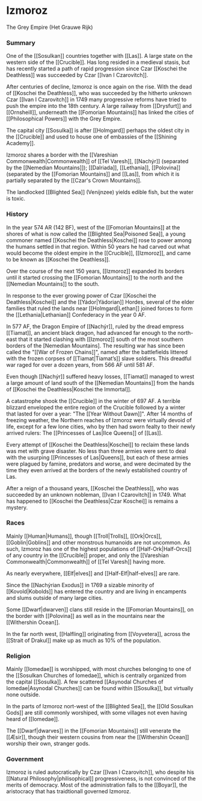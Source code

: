 # Izmoroz 
The Grey Empire (Het Grauwe Rijk)

### Summary
One of the [[Sosulkan]] countries together with [[Las]]. A large state on the western side of the [[Crucible]]. Has long resided in a medieval stasis, but has recently started a path of rapid progression since Czar [[Koschei the Deathless]] was succeeded by Czar [[Ivan I Czarovitch]].

After centuries of decline, Izmoroz is once again on the rise. With the dead of [[Koschei the Deathless]], who was succeeded by the hitherto unknown Czar [[Ivan I Czarovitch]] in 1749 many progressive reforms have tried to push the empire into the 18th century. A large railway from [[Drysfurt]] and [[Ornsheill]], underneath the [[Fomorian Mountains]] has linked the cities of [[Philosophical Powers]] with the Grey Empire.

The capital city [[Sosulka]] is after [[Holmgard]] perhaps the oldest city in the [[Crucible]] and used to house one of embassies of the [[Shining Academy]].

Izmoroz shares a border with the [[Vareshian Commonwealth|Commonwealth]] of [[Tel Varesh]], [[Nachýr]] (separated by the [[Nemedian Mountains]]); [[Dalriada]], [[Lethania]], [[Polovina]] (separated by the [[Fomorian Mountains]] and [[Las]], from which it is partially separated by the [[Czar's Crown Mountains]].

The landlocked [[Blighted Sea]] (Venijnzee) yields edible fish, but the water is toxic.

### History
In the year 574 AR (142 BF), west of the [[Fomorian Mountains]] at the shores of what is now called the [[Blighted Sea|Poisoned Sea]], a young commoner named [[Koschei the Deathless|Koschei]] rose to power among the humans settled in that region. Within 50 years he had carved out what would become the oldest empire in the [[Crucible]], [[Izmoroz]], and came to be known as [[Koschei the Deathless]].

Over the course of the next 150 years, [[Izmoroz]] expanded its borders until it started crossing the [[Fomorian Mountains]] to the north and the [[Nemedian Mountains]] to the south.

In response to the ever growing power of Czar [[Koschei the Deathless|Koschei]] and the [[Yádor|Yádorian]] Hordes, several of the elder families that ruled the lands near [[Holmgard|Lethan]] joined forces to form the [[Lethania|Lethanian]] Confederacy in the year 0 AF.

In 577 AF, the Dragon Empire of [[Nachýr]], ruled by the dread empress [[Tiamat]], an ancient black dragon, had advanced far enough to the north-east that it started clashing with [[Izmoroz]] south of the most southern borders of the [Nemedian Mountains]. The resulting war has since been called the "[[War of Frozen Chains]]", named after the battlefields littered with the frozen corpses of [[Tiamat|Tiamat’s]] slave soldiers. This dreadful war raged for over a dozen years, from 566 AF until 581 AF. 

Even though [[Nachýr]] suffered heavy losses, [[Tiamat]] managed to wrest a large amount of land south of the [[Nemedian Mountains]] from the hands of [[Koschei the Deathless|Koschei the Immortal]]. 

A catastrophe shook the [[Crucible]] in the winter of 697 AF. A terrible blizzard enveloped the entire region of the Crucible followed by a winter that lasted for over a year: "The [[Year Without Dawn]]". After 14 months of freezing weather, the Northern reaches of Izmoroz were virtually devoid of life, except for a few lone cities, who by then had sworn fealty to their newly arrived rulers: The [[Princesses of Las|IIce Queens]] of [[Las]].

Every attempt of [[Koschei the Deathless|Koschei]] to reclaim these lands was met with grave disaster. No less than three armies were sent to deal with the usurping [[Princesses of Las|Queens]], but each of these armies were plagued by famine, predators and worse, and were decimated by the time they even arrived at the borders of the newly established country of Las.

After a reign of a thousand years, [[Koschei the Deathless]], who was succeeded by an unknown nobleman, [[Ivan I Czarovitch]] in 1749. What has happened to [[Koschei the Deathless|Czar Koschei]] is remains a mystery.

### Races
Mainly [[Human|Humans]], though [[Troll|Trolls]], [[Ork|Orcs]], [[Goblin|Goblins]] and other monstrous humanoids are not uncommon. As such, Izmoroz has one of the highest populations of [[Half-Ork|Half-Orcs]] of any country in the [[Crucible]] proper, and only the [[Vareshian Commonwealth|Commonwealth]] of [[Tel Varesh]]  having more. 

As nearly everywhere, [[Elf|elves]] and [[Half-Elf|half-elves]] are rare.

Since the [[Nachýrian Exodus]] in 1769 a sizable minority of [[Kovold|Kobolds]] has entered the country and are living in encampents and slums outside of many large cities.

Some [[Dwarf|dwarven]] clans still reside in the [[Fomorian Mountains]], on the border with [[Polovina]] as well as in the mountains near the [[Withershin Ocean]].

In the far north west, [[Halfling]] originating from [[Voyvetera]], across the [[Strait of Drakul]] make up as much as 10% of the population.

### Religion
Mainly [[Iomedae]] is worshipped, with most churches belonging to one of the [[Sosulkan Churches of Iomedae]], which is centrally organized from the capital [[Sosulka]]. A few scattered [[Asynodal Churches of Iomedae|Asynodal Churches]] can be found within [[Sosulka]], but virtually none outside.

In the parts of Izmoroz nort-west of the [[Blighted Sea]], the [[Old Sosulkan Gods]] are still commonly worshiped, with some villages not even having heard of [[Iomedae]].

The [[Dwarf|dwarves]] in the [[Fomorian Mountains]] still venerate the [[Æsir]], though their western cousins from near the [[Withershin Ocean]] worship their own, stranger gods.

### Government
Izmoroz is ruled autocratically by Czar [[Ivan I Czarovitch]], who despite his [[Natural Philosophy|philisophical]]  progressiveness, is not convinced of the merits of democracy. Most of the administration falls to the [[Boyar]], the aristocracy that has traidtionall governed Izmoroz.